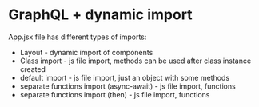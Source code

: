 # GraphQL + dynamic import

App.jsx file has different types of imports:
- Layout - dynamic import of components
- Class import - js file import, methods can be used after class instance created
- default import - js file import, just an object with some methods
- separate functions import (async-await) - js file import, functions
- separate functions import (then) - js file import, functions
